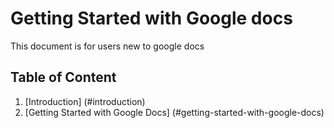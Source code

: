 # Getting Started with Google docs
This document is for users new to google docs
## Table of Content
1. [Introduction] (#introduction)
2. [Getting Started with Google Docs] (#getting-started-with-google-docs)
 